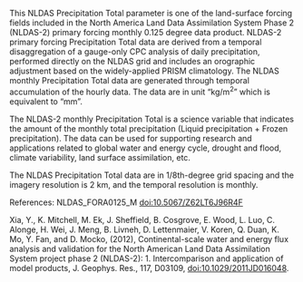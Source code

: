 This NLDAS Precipitation Total parameter is one of the land-surface forcing fields included in the North America Land Data Assimilation System Phase 2 (NLDAS-2) primary forcing monthly 0.125 degree data product.  NLDAS-2 primary forcing Precipitation Total data are derived from a temporal disaggregation of a gauge-only CPC analysis of daily precipitation, performed directly on the NLDAS grid and includes an orographic adjustment based on the widely-applied PRISM climatology. The NLDAS monthly Precipitation Total data are generated through temporal accumulation of the hourly data. The data are in unit “kg/m<sup>2</sup>” which is equivalent to “mm”.

The NLDAS-2 monthly Precipitation Total is a science variable that indicates the amount of the monthly total precipitation (Liquid precipitation + Frozen precipitation). The data can be used for supporting research and applications related to global water and energy cycle, drought and flood, climate variability, land surface assimilation, etc.

The NLDAS Precipitation Total data are in 1/8th-degree grid spacing and the imagery resolution is 2 km, and the temporal resolution is monthly.

References: NLDAS_FORA0125_M [doi:10.5067/Z62LT6J96R4F](https://doi.org/10.5067/Z62LT6J96R4F)

Xia, Y., K. Mitchell, M. Ek, J. Sheffield, B. Cosgrove, E. Wood, L. Luo, C. Alonge, H. Wei, J. Meng, B. Livneh, D. Lettenmaier, V. Koren, Q. Duan, K. Mo, Y. Fan, and D. Mocko, (2012), Continental-scale water and energy flux analysis and validation for the North American Land Data Assimilation System project phase 2 (NLDAS-2): 1. Intercomparison and application of model products, J. Geophys. Res., 117, D03109, [doi:10.1029/2011JD016048](https://doi.org/10.1029/2011JD016048).
